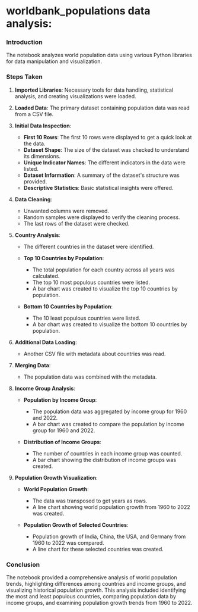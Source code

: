 # worldbank_populations data analysis:

### Introduction
The notebook analyzes world population data using various Python libraries for data manipulation and visualization.

### Steps Taken

1. **Imported Libraries**: Necessary tools for data handling, statistical analysis, and creating visualizations were loaded.

2. **Loaded Data**: The primary dataset containing population data was read from a CSV file.

3. **Initial Data Inspection**:
   - **First 10 Rows**: The first 10 rows were displayed to get a quick look at the data.
   - **Dataset Shape**: The size of the dataset was checked to understand its dimensions.
   - **Unique Indicator Names**: The different indicators in the data were listed.
   - **Dataset Information**: A summary of the dataset's structure was provided.
   - **Descriptive Statistics**: Basic statistical insights were offered.

4. **Data Cleaning**:
   - Unwanted columns were removed.
   - Random samples were displayed to verify the cleaning process.
   - The last rows of the dataset were checked.

5. **Country Analysis**:
   - The different countries in the dataset were identified.

   - **Top 10 Countries by Population**:
     - The total population for each country across all years was calculated.
     - The top 10 most populous countries were listed.
     - A bar chart was created to visualize the top 10 countries by population.

   - **Bottom 10 Countries by Population**:
     - The 10 least populous countries were listed.
     - A bar chart was created to visualize the bottom 10 countries by population.

6. **Additional Data Loading**:
   - Another CSV file with metadata about countries was read.

7. **Merging Data**:
   - The population data was combined with the metadata.

8. **Income Group Analysis**:

   - **Population by Income Group**:
     - The population data was aggregated by income group for 1960 and 2022.
     - A bar chart was created to compare the population by income group for 1960 and 2022.

   - **Distribution of Income Groups**:
     - The number of countries in each income group was counted.
     - A bar chart showing the distribution of income groups was created.

9. **Population Growth Visualization**:

   - **World Population Growth**:
     - The data was transposed to get years as rows.
     - A line chart showing world population growth from 1960 to 2022 was created.

   - **Population Growth of Selected Countries**:
     - Population growth of India, China, the USA, and Germany from 1960 to 2022 was compared.
     - A line chart for these selected countries was created.

### Conclusion
The notebook provided a comprehensive analysis of world population trends, highlighting differences among countries and income groups, and visualizing historical population growth. This analysis included identifying the most and least populous countries, comparing population data by income groups, and examining population growth trends from 1960 to 2022.
